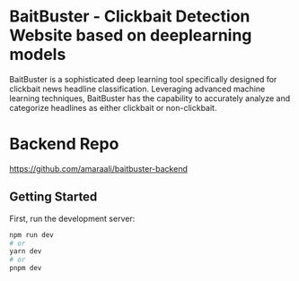 # BaitBuster - Clickbait Detection Website based on deeplearning models

BaitBuster is a sophisticated deep learning tool specifically designed for clickbait news headline classification. Leveraging advanced machine learning techniques, BaitBuster has the capability to accurately analyze and categorize headlines as either clickbait or non-clickbait.

# Backend Repo
https://github.com/amaraali/baitbuster-backend

## Getting Started

First, run the development server:

```bash
npm run dev
# or
yarn dev
# or
pnpm dev
```
